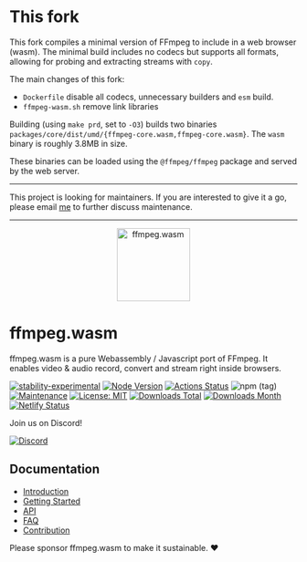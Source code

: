 # This fork
This fork compiles a minimal version of FFmpeg to include in a web browser (wasm).
The minimal build includes no codecs but supports all formats, allowing for probing and extracting streams with `copy`.

The main changes of this fork:
- `Dockerfile` disable all codecs, unnecessary builders and `esm` build.
- `ffmpeg-wasm.sh` remove link libraries

Building (using `make prd`, set to `-O3`) builds two binaries `packages/core/dist/umd/{ffmpeg-core.wasm,ffmpeg-core.wasm}`.
The `wasm` binary is roughly 3.8MB in size.

These binaries can be loaded using the `@ffmpeg/ffmpeg` package and served by the web server.

---

This project is looking for maintainers. If you are interested to give it a go, please email [me](mailto:jeromewus@gmail.com) to further discuss maintenance.

---
<p align="center">
  <a href="#">
    <img alt="ffmpeg.wasm" width="128px" height="128px" src="https://github.com/ffmpegwasm/ffmpeg.wasm/blob/main/apps/website/static/img/logo192.png"></img>
  </a>
</p>

# ffmpeg.wasm

ffmpeg.wasm is a pure Webassembly / Javascript port of FFmpeg. It enables video & audio record, convert and stream right inside browsers.

[![stability-experimental](https://img.shields.io/badge/stability-experimental-orange.svg)](https://github.com/emersion/stability-badges#experimental)
[![Node Version](https://img.shields.io/node/v/@ffmpeg/ffmpeg.svg)](https://img.shields.io/node/v/@ffmpeg/ffmpeg.svg)
[![Actions Status](https://github.com/ffmpegwasm/ffmpeg.wasm/workflows/CI/badge.svg)](https://github.com/ffmpegwasm/ffmpeg.wasm/actions)
![npm (tag)](https://img.shields.io/npm/v/@ffmpeg/ffmpeg/latest)
[![Maintenance](https://img.shields.io/badge/Maintained%3F-yes-green.svg)](https://github.com/ffmpegwasm/ffmpeg.wasm/graphs/commit-activity)
[![License: MIT](https://img.shields.io/badge/License-MIT-yellow.svg)](https://opensource.org/licenses/MIT)
[![Downloads Total](https://img.shields.io/npm/dt/@ffmpeg/ffmpeg.svg)](https://www.npmjs.com/package/@ffmpeg/ffmpeg)
[![Downloads Month](https://img.shields.io/npm/dm/@ffmpeg/ffmpeg.svg)](https://www.npmjs.com/package/@ffmpeg/ffmpeg)
[![Netlify Status](https://api.netlify.com/api/v1/badges/1943b6d3-45ad-4b46-bfba-cb8d5716604c/deploy-status)](https://app.netlify.com/sites/ffmpegwasm/deploys)

Join us on Discord!

[![Discord](https://dcbadge.vercel.app/api/server/NjGMaqqfm5)](https://discord.gg/NjGMaqqfm5)

## Documentation

- [Introduction](https://ffmpegwasm.netlify.app/docs/overview)
- [Getting
    Started](https://ffmpegwasm.netlify.app/docs/getting-started/installation)
- [API](https://ffmpegwasm.netlify.app/docs/api/ffmpeg/)
- [FAQ](https://ffmpegwasm.netlify.app/docs/faq)
- [Contribution](https://ffmpegwasm.netlify.app/docs/contribution/core)

Please sponsor ffmpeg.wasm to make it sustainable. :heart:
